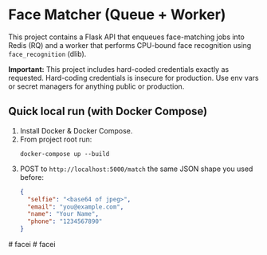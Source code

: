 # Face Matcher (Queue + Worker)

This project contains a Flask API that enqueues face-matching jobs into Redis (RQ) and a worker that performs CPU-bound face recognition using `face_recognition` (dlib).

**Important:** This project includes hard-coded credentials exactly as requested. Hard-coding credentials is insecure for production. Use env vars or secret managers for anything public or production.

## Quick local run (with Docker Compose)
1. Install Docker & Docker Compose.
2. From project root run:
   ```
   docker-compose up --build
   ```
3. POST to `http://localhost:5000/match` the same JSON shape you used before:
   ```json
   {
     "selfie": "<base64 of jpeg>",
     "email": "you@example.com",
     "name": "Your Name",
     "phone": "1234567890"
   }
   ```
#   f a c e i  
 #   f a c e i  
 